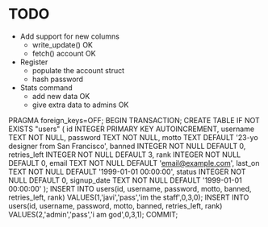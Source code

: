 # TODO
- Add support for new columns
    - write_update() OK
    - fetch() account OK
- Register
    - populate the account struct
    - hash password
- Stats command
    - add new data OK
    - give extra data to admins OK

PRAGMA foreign_keys=OFF;
BEGIN TRANSACTION;
CREATE TABLE IF NOT EXISTS "users" (
id INTEGER PRIMARY KEY AUTOINCREMENT,
username TEXT NOT NULL,
password TEXT NOT NULL,
motto TEXT DEFAULT '23-yo designer from San Francisco',
banned INTEGER NOT NULL DEFAULT 0,
retries_left INTEGER NOT NULL DEFAULT 3,
rank INTEGER NOT NULL DEFAULT 0,
email TEXT NOT NULL DEFAULT 'email@example.com',
last_on TEXT NOT NULL DEFAULT '1999-01-01 00:00:00',
status INTEGER NOT NULL DEFAULT 0,
signup_date TEXT NOT NULL DEFAULT '1999-01-01 00:00:00'
);
INSERT INTO users(id, username, password, motto, banned, retries_left, rank) VALUES(1,'javi','pass','im the staff',0,3,0);
INSERT INTO users(id, username, password, motto, banned, retries_left, rank) VALUES(2,'admin','pass','i am god',0,3,1);
COMMIT;
